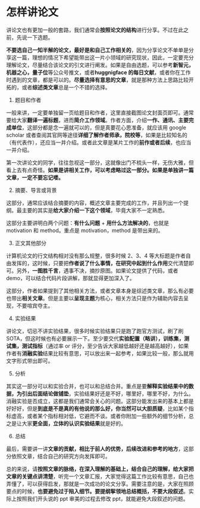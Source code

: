 # 怎样讲论文

讲论文也有更加一般的套路，我们通常会**按照论文的结构**进行分享。不过在此之前，先说一下选题。

**不要选自己一知半解的论文，最好是和自己工作相关的**，因为分享论文不单单是分享这一篇，理想的情况下希望能带出这一片小领域的研究现状，因此，一定要充分理解论文，尽量结合该论文的引文进行阐发。如果是自由选题，可以参考**新智元，机器之心，量子位**等公众号推文，或者**huggnigface 的每日文献**，或者你在工作时遇到的文章，都是可以的。**尽量选择有意思的文章**，就是那种方法上思路比较开拓的，或者**综述类文章**总是一个不错的选择。

1. 题目和作者

一般来讲，一定要单独留一页给题目和作者，这里直接截图论文封面页即可。通常要给大家**翻译一遍标题**，进而**简介工作领域**。作者方面，介绍**一作、通讯、主要完成单位**，这部分都是念一遍就可以的，但是真要花心思准备，就应该用 google scholar 或者查阅其官网等途径**详细了解作者师承，院校等**，如果是比较知名的（有代表作），还应当一并介绍。或者此文章是某片工作的**前作或者后续**，也应当一并介绍。

第一次讲论文的同学，往往忽视这一部分，这就像出门不梳头一样，无伤大雅，但看上去有点奇怪。**如果是讲相关工作，可以考虑略过这一部分。如果是单独讲一篇文章，一定不要忘记喽。**

2. 摘要、导言或背景

这部分，通常应该结合摘要的内容，概述文章主要完成的工作，并且列出一个提纲。最主要的其实是**给大家介绍一下这个领域**，毕竟大家不一定熟悉。

这部分主要讲明白两个问题：**有什么问题** + **用什么方法解决的**，也就是 motivation 和 method。重点是 motivation，method 是带出来的。

3. 正文其他部分

计算机论文的行文结构相对没有那么规整，很多时候 2、3、4 等大标题是作者自由发挥的，这时候，只要把**作者说了什么事情，在研究中起到什么作用**交代清楚即可。另外，**一图胜千言**，遇事不决，摘抄原图。如果论文提供了代码，或者 demo，可以结合代码片段讲解，那就显得更加深入了。

这部分，作者如果提到了其他相关方法，或者文章本身是综述类文章，那么有必要也带出**相关文章**。但是主要以**呈现主题**为核心，相关方法只是作为辅助内容去呈现，不要喧宾夺主。

4. 实验结果

讲论文，切忌不讲实验结果，很多时候实验结果只是跑了跑官方测试，刷了刷 SOTA，但这时候也有必要展示一下。至少要交代**实验配置（略讲），训练集，测试集，测试指标**（通过率 or 评分，至少告诉大家越低越好还是越高越好），如果作者有**消融实验**结果比较有意思，可以放出来一起参考，如果比较一般，那么就用文字形式带出即可。

5. 分析

其实这一部分可以和实验合并，也可以和总结合并。重点是要**解释实验结果中的数据，为引出后面结论做铺垫**，实验结果好还是不好，哪里好，哪里不好，为什么。消融实验是否成立，这都是我们通常会关心的问题。这部分能发出来的基本上都是好好好，但是**到底是不是真的有他说的那么好，你当然可以大胆质疑**，比如某个指标虚高，或者某个指标相对低，它避而不谈。或者你附加一些额外的细节分析，总之是让大家**更全面，立体的认识实验结果**就是好的。

6. 总结

最后，需要讲一讲**文章的贡献，相比于前人的优势，后续改进和参考的地方**，这部分依照文章，结合自己的研究方向发挥即可。

总的来说，请**按照文章的脉络，在深入理解的基础上，结合自己的理解，给大家把文章的关键点讲清楚**，听完一个文章汇报，大家觉得这篇工作比较有意思，自己也弄懂了，可以获得启发，那就是一次成功的论文分享。需要注意的是，大家在照顾要点的时候，**也要避免过于陷入细节。要提纲挈领地总结概括，不要大段叙述**。实际上按照我们开头说的 ppt 审美的过程去修改 ppt，就能避免大段叙述的问题。
